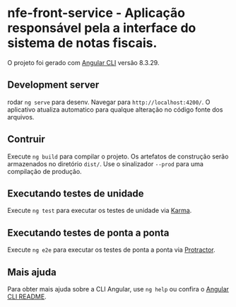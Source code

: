 # nfe-front-service - Aplicação responsável pela a interface do sistema de notas fiscais.

O projeto foi gerado com [Angular CLI](https://github.com/angular/angular-cli) versão 8.3.29.

## Development server

rodar `ng serve` para desenv. Navegar para `http://localhost:4200/`. O aplicativo atualiza automatico para qualque alteração no código fonte dos arquivos.

## Contruir

Execute `ng build` para compilar o projeto. Os artefatos de construção serão armazenados no diretório `dist/`. Use o sinalizador `--prod` para uma compilação de produção.

## Executando testes de unidade

Execute `ng test` para executar os testes de unidade via [Karma](https://karma-runner.github.io).

## Executando testes de ponta a ponta

Execute `ng e2e` para executar os testes de ponta a ponta via [Protractor](http://www.protractortest.org/).

## Mais ajuda

Para obter mais ajuda sobre a CLI Angular, use `ng help` ou confira o [Angular CLI README](https://github.com/angular/angular-cli/blob/master/README.md).